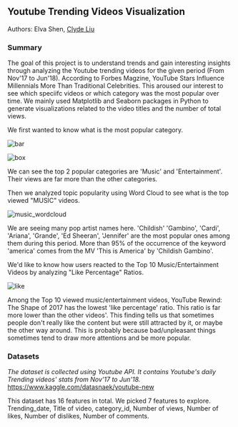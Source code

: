 ## Youtube Trending Videos Visualization

Authors: Elva Shen, [Clyde Liu](https://github.com/clydejliu)

### Summary
The goal of this project is to understand trends and gain interesting insights through analyzing the Youtube trending videos for the given period (From Nov'17 to Jun'18). According to Forbes Magzine, YouTube Stars Influence Millennials More Than
Traditional Celebrities. This aroused our interest to see which speciifc videos or which category was the most popular over time. We mainly used Matplotlib and Seaborn packages in Python to generate visualizations related to the video titles and the number of total views. 

We first wanted to know what is the most popular category.


![bar](https://user-images.githubusercontent.com/33774515/43359380-5909a6ce-9256-11e8-9a2e-f45ff9ff46fb.png)



![box](https://user-images.githubusercontent.com/33774515/43359384-71e52e02-9256-11e8-83b0-5c8fac5aba6b.png)



We can see the top 2 popular categories are 'Music' and 'Entertainment'. Their views are far more than the other categories. 

Then we analyzed topic popularity using Word Cloud to see what is the top viewed "MUSIC" videos.



![music_wordcloud](https://user-images.githubusercontent.com/33774515/43377950-9fab781e-9378-11e8-9193-3ec1a209cd88.png)



We are seeing many pop artist names here. 'Childish' 'Gambino', 'Cardi', 'Ariana', 'Grande', 'Ed Sheeran', 'Jennifer' are the most popular ones among them during this period. More than 95% of the occurrence of the keyword 'america' comes from the MV 'This is America' by 'Childish Gambino'.

We'd like to know how users reacted to the Top 10 Music/Entertainment Videos by analyzing "Like Percentage" Ratios.



![like](https://user-images.githubusercontent.com/33774515/43377949-9c2a3194-9378-11e8-86f0-9fd362844aff.png)



Among the Top 10 viewed music/entertainment videos, YouTube Rewind: The Shape of 2017 has the lowest 'like percentage' ratio. This ratio is far more lower than the other videos'. This finding tells us that sometimes people don't really like the content but were still attracted by it, or maybe the other way around. This is probably because bad/unpleasant things sometimes tend to draw more attentions and be more popular. 


### Datasets
*The dataset is collected using Youtube API. It contains Youtube's daily Trending videos' stats from Nov'17 to Jun'18.*
https://www.kaggle.com/datasnaek/youtube-new

This dataset has 16 features in total. We picked 7 features to explore. 
Trending_date, Title of video, category_id, Number of views, Number of likes, Number of dislikes, Number of comments.

